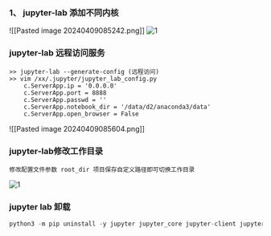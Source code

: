 ### 1、 jupyter-lab 添加不同内核
![[Pasted image 20240409085242.png]]
![1](https://img-blog.csdnimg.cn/bbec05b3e5bb45dea53897eb517a6656.png)

### jupyter-lab 远程访问服务

    >> jupyter-lab --generate-config (远程访问)
    >> vim /xx/.jupyter/jupyter_lab_config.py
        c.ServerApp.ip = '0.0.0.0'  
        c.ServerApp.port = 8888   
        c.ServerApp.passwd = ''    
        c.ServerApp.notebook_dir = '/data/d2/anaconda3/data' 
        c.ServerApp.open_browser = False

![[Pasted image 20240409085604.png]]

###  jupyter-lab修改工作目录
```
修改配置文件参数 root_dir 项目保存自定义路径即可切换工作目录
```
![1](https://img-blog.csdnimg.cn/8da782610677412ba208c97f68357e45.png)

### jupyter lab 卸载
```python
python3 -m pip uninstall -y jupyter jupyter_core jupyter-client jupyter-console jupyterlab_pygments qtconsole notebook nbconvert nbformat nbclassic nbclient jupyterlab-widgets jupyter-events jupyter-server jupyter-server-terminals
```